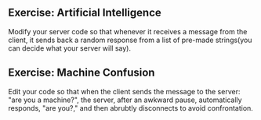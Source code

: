 ## Exercise: Artificial Intelligence

Modify your server code so that whenever it receives a message from the client, it sends back a random response from a list of pre-made strings(you can decide what your server will say).

## Exercise: Machine Confusion

Edit your code so that when the client sends the message to the server: "are you a machine?", the server, after an awkward pause, automatically responds, "are you?," and then abrubtly disconnects to avoid confrontation.